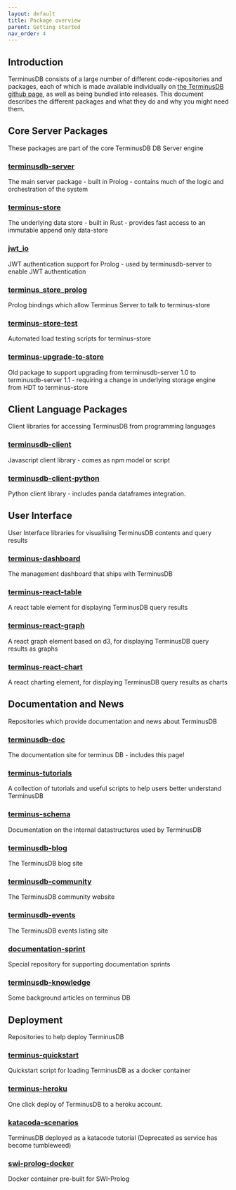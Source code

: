 ```yaml
---
layout: default
title: Package overview
parent: Getting started
nav_order: 4
---
```


## Introduction

TerminusDB consists of a large number of different code-repositories and packages, each of which is made available individually on <a href="https://github.com/terminusdb/">the TerminusDB github page</a>, as well as being bundled into releases.  This document describes the different packages and what they do and why you might need them. 

## Core Server Packages

These packages are part of the core TerminusDB DB Server engine

### <a href="https://github.com/terminusdb/terminusdb-server">terminusdb-server</a>

The main server package - built in Prolog - contains much of the logic and orchestration of the system

### <a href="https://github.com/terminusdb/terminus-store">terminus-store</a>

The underlying data store - built in Rust - provides fast access to an immutable append only data-store

### <a href="https://github.com/terminusdb/jwt_io">jwt_io</a> 

JWT authentication support for Prolog - used by terminusdb-server to enable JWT authentication

### <a href="https://github.com/terminusdb/terminus_store_prolog">terminus_store_prolog</a>

Prolog bindings which allow Terminus Server to talk to terminus-store 

### <a href="https://github.com/terminusdb/terminus-store-test">terminus-store-test</a> 

Automated load testing scripts for terminus-store

### <a href="https://github.com/terminusdb/terminus-upgrade-to-store">terminus-upgrade-to-store</a> 

Old package to support upgrading from terminusdb-server 1.0 to terminusdb-server 1.1 - requiring a change in underlying storage engine from HDT to terminus-store

## Client Language Packages

Client libraries for accessing TerminusDB from programming languages

### <a href="https://github.com/terminusdb/terminusdb-client">terminusdb-client</a> 

Javascript client library - comes as npm model or script

### <a href="https://github.com/terminusdb/terminusdb-client-python">terminusdb-client-python</a> 

Python client library - includes panda dataframes integration. 

##  User Interface

User Interface libraries for visualising TerminusDB contents and query results

### <a href="https://github.com/terminusdb/terminus-dashboard">terminus-dashboard</a> 

The management dashboard that ships with TerminusDB

### <a href="https://github.com/terminusdb/terminus-react-table">terminus-react-table</a> 

A react table element for displaying TerminusDB query results

### <a href="https://github.com/terminusdb/terminus-react-graph">terminus-react-graph</a>

A react graph element based on d3, for displaying TerminusDB query results as graphs

### <a href="https://github.com/terminusdb/terminusdb-doc">terminus-react-chart</a> 

A react charting element, for displaying TerminusDB query results as charts


## Documentation and News

Repositories which provide documentation and news about TerminusDB

### <a href="https://github.com/terminusdb/terminusdb-doc">terminusdb-doc</a>

The documentation site for terminus DB - includes this page!

### <a href="https://github.com/terminusdb/terminus-tutorials">terminus-tutorials</a> 

A collection of tutorials and useful scripts to help users better understand TerminusDB

### <a href="https://github.com/terminusdb/terminus-schema">terminus-schema</a>

Documentation on the internal datastructures used by TerminusDB

### <a href="https://github.com/terminusdb/terminusdb-blog">terminusdb-blog</a>

The TerminusDB blog site

### <a href="https://github.com/terminusdb/terminusdb-community">terminusdb-community</a> 

The TerminusDB community website

### <a href="https://github.com/terminusdb/terminusdb-events">terminusdb-events</a> 

The TerminusDB events listing site 

### <a href="https://github.com/terminusdb/documentation-sprint">documentation-sprint</a> 

Special repository for supporting documentation sprints

### <a href="https://github.com/terminusdb/terminusdb-knowledge">terminusdb-knowledge</a> 

Some background articles on terminus DB

## Deployment

Repositories to help deploy TerminusDB 

### <a href="https://github.com/terminusdb/terminus-quickstart">terminus-quickstart</a>

Quickstart script for loading TerminusDB as a docker container 

### <a href="https://github.com/terminusdb/terminus-heroku">terminus-heroku</a>

One click deploy of TerminusDB to a heroku account. 

### <a href="https://github.com/terminusdb/katacoda-scenarios">katacoda-scenarios</a>

TerminusDB deployed as a katacode tutorial (Deprecated as service has become tumbleweed)

### <a href="https://github.com/terminusdb/swi-prolog-docker">swi-prolog-docker</a>

Docker container pre-built for SWI-Prolog
